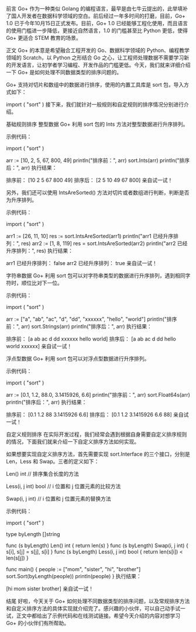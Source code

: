 前言
Go+ 作为一种类似 Golang 的编程语言，最早是由七牛云提出的，此举填补了国人开发者在数据科学领域的空白。前后经过一年多时间的打磨，目前，Go+ 1.0 已于今年10月15日正式发布。目前，Go+ 1.0 已经能够工程化使用，而且语言的使用门槛进一步降低，更接近自然语言，1.0 的门槛甚至比 Python 更低，使得 Go+ 更适合 STEM 教育的场景。

正文
Go+ 的本意是希望融合工程开发的 Go、数据科学领域的 Python、编程教学领域的 Scratch，以 Python 之形结合 Go 之心，让工程师处理数据不需要学习新的开发语言，让初学者学习编程、开发作品的门槛更低。今天，我们就来详细介绍一下 Go+ 是如何处理不同数据类型的排序问题的。

Go+ 支持对切片和数组中的数据进行排序，使用的内置工具库是 sort 包，导入方式如下：

import (
"sort"
)
接下来，我们就针对一般规则和自定规则的排序情况分别进行介绍。

基础规则排序
整型数据
Go+ 利用 sort 包的 Ints 方法对整型数据进行升序排列。

示例代码：

import (
"sort"
)

arr := [10, 2, 5, 67, 800, 49]
println("排序前：", arr)
sort.Ints(arr)
println("排序后：", arr)
执行结果：

排序前： [10 2 5 67 800 49]
排序后： [2 5 10 49 67 800]
亲自试一试！

另外，我们还可以使用 IntsAreSorted() 方法对切片或者数组进行判断，判断是否为升序排列。

示例代码：

import (
"sort"
)

arr1 := [26, 11, 10]
res := sort.IntsAreSorted(arr1)
println("arr1 已经升序排列：", res)
arr2 := [1, 8, 119]
res = sort.IntsAreSorted(arr2)
println("arr2 已经升序排列：", res)
执行结果：

arr1 已经升序排列： false
arr2 已经升序排列： true
亲自试一试！

字符串数据
Go+ 利用 sort 包可以对字符串类型的数据进行升序排列，遇到相同字符时，顺位比对下一位。

示例代码：

import (
"sort"
)

arr := ["a", "ab", "ac", "d", "dd", "xxxxxx", "hello", "world"]
println("排序前：", arr)
sort.Strings(arr)
println("排序后：", arr)
执行结果：

排序前： [a ab ac d dd xxxxxx hello world]
排序后： [a ab ac d dd hello world xxxxxx]
亲自试一试！

浮点型数据
Go+ 利用 sort 包可以对浮点型数据进行升序排列。

示例代码：

import (
"sort"
)

arr := [0.1, 1.2, 88.0, 3.1415926, 6.6]
println("排序前：", arr)
sort.Float64s(arr)
println("排序后：", arr)
执行结果：

排序前： [0.1 1.2 88 3.1415926 6.6]
排序后： [0.1 1.2 3.1415926 6.6 88]
亲自试一试！

自定义规则排序
在实际开发过程，我们经常会遇到根据自身需要自定义排序规则的情况，下面我们就来介绍一下自定义排序方法如何实现。

如果想要实现自定义排序方法，首先需要实现 sort.Interface 的三个接口，分别是 Len，Less 和 Swap。三者的定义如下：

Len() int // 排序集合长度的方法

Less(i, j int) bool // i 位置和 j 位置元素的比较方法

Swap(i, j int) // i 位置和 j 位置元素的替换方法

示例代码：

import (
"sort"
)

type byLength []string

func (s byLength) Len() int {
return len(s)
}
func (s byLength) Swap(i, j int) {
s[i], s[j] = s[j], s[i]
}
func (s byLength) Less(i, j int) bool {
return len(s[i]) < len(s[j])
}

func main() {
people := ["mom", "sister", "hi", "brother"]
sort.Sort(byLength(people))
println(people)
}
执行结果：

[hi mom sister brother]
亲自试一试！

结尾
好啦，今天关于 Go+ 如何处理不同数据类型的排序问题，以及常规排序方法和自定义排序方法的具体实现就介绍完了。感兴趣的小伙伴，可以自己动手试一试，正文中都给出了示例代码和在线测试链接。希望今天介绍的内容对想学习 Go+ 的小伙伴们有所帮助。
